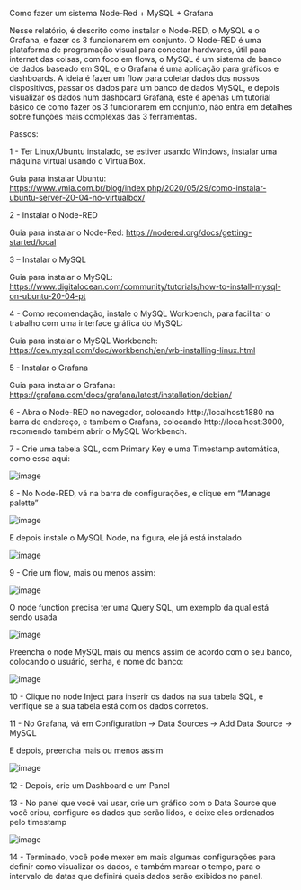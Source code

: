 Como fazer um sistema Node-Red + MySQL + Grafana

Nesse relatório, é descrito como instalar o Node-RED, o MySQL e o Grafana, e fazer os 3 funcionarem em conjunto.
O Node-RED é uma plataforma de programação visual para conectar hardwares, útil para internet das coisas, com foco em flows, o MySQL é um sistema de banco de dados baseado em SQL, e o Grafana é uma aplicação para gráficos e dashboards.
A ideia é fazer um flow para coletar dados dos nossos dispositivos, passar os dados para um banco de dados MySQL, e depois visualizar os dados num dashboard Grafana, este é apenas um tutorial básico de como fazer os 3 funcionarem em conjunto, não entra em detalhes sobre funções mais complexas das 3 ferramentas.

Passos:

1 - Ter Linux/Ubuntu instalado, se estiver usando Windows, instalar uma máquina virtual usando o VirtualBox.

Guia para instalar Ubuntu: https://www.vmia.com.br/blog/index.php/2020/05/29/como-instalar-ubuntu-server-20-04-no-virtualbox/

2 - Instalar o Node-RED

Guia para instalar o Node-Red: https://nodered.org/docs/getting-started/local

3 – Instalar o MySQL

Guia para instalar o MySQL: https://www.digitalocean.com/community/tutorials/how-to-install-mysql-on-ubuntu-20-04-pt

4 - Como recomendação, instale o MySQL Workbench, para facilitar o trabalho com uma interface gráfica do MySQL:

Guia para instalar o MySQL Workbench: https://dev.mysql.com/doc/workbench/en/wb-installing-linux.html

5 - Instalar o Grafana

Guia para instalar o Grafana: https://grafana.com/docs/grafana/latest/installation/debian/

6 - Abra o Node-RED no navegador, colocando http://localhost:1880 na barra de endereço, e também o Grafana, colocando http://localhost:3000, recomendo também abrir o MySQL Workbench.

7 - Crie uma tabela SQL, com Primary Key e uma Timestamp automática, como essa aqui:

![image](https://user-images.githubusercontent.com/25162231/101772504-32803580-3aca-11eb-8bde-7c60f89f270f.png)

8 - No Node-RED, vá na barra de configurações, e clique em “Manage palette”

![image](https://user-images.githubusercontent.com/25162231/101772516-3613bc80-3aca-11eb-8c63-e9d15800d424.png)

E depois instale o MySQL Node, na figura, ele já está instalado

![image](https://user-images.githubusercontent.com/25162231/101772543-3f048e00-3aca-11eb-8fee-b4b7657b0fee.png)

9 - Crie um flow, mais ou menos assim:

![image](https://user-images.githubusercontent.com/25162231/101772559-42981500-3aca-11eb-9685-18ef5d19d2c6.png)

O node function precisa ter uma Query SQL, um exemplo da qual está sendo usada

![image](https://user-images.githubusercontent.com/25162231/101772574-4a57b980-3aca-11eb-9e5f-2be8952fdd32.png)

Preencha o node MySQL mais ou menos assim de acordo com o seu banco, colocando o usuário, senha, e nome do banco:

![image](https://user-images.githubusercontent.com/25162231/101772585-4d52aa00-3aca-11eb-874e-9d84079ffd3e.png)

10 - Clique no node Inject para inserir os dados na sua tabela SQL, e verifique se a sua tabela está com os dados corretos.

11 - No Grafana, vá em Configuration → Data Sources → Add Data Source → MySQL

E depois, preencha mais ou menos assim

![image](https://user-images.githubusercontent.com/25162231/101772598-504d9a80-3aca-11eb-8cb0-4da4fb73ea36.png)

12 - Depois, crie um Dashboard e um Panel

13 - No panel que você vai usar, crie um gráfico com o Data Source que você criou, configure os dados que serão lidos, e deixe eles ordenados pelo timestamp

![image](https://user-images.githubusercontent.com/25162231/101772604-53e12180-3aca-11eb-9442-7c448b3e7910.png)

14 - Terminado, você pode mexer em mais algumas configurações para definir como visualizar os dados, e também marcar o tempo, para o intervalo de datas que definirá quais dados serão exibidos no panel.
